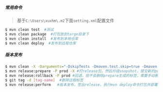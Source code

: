##### 常用命令

> 基于`C:\Users\xuxhm\.m2`下面`setting.xml`配置文件

```bash
$ mvn clean test  #测试
$ mvn clean package  #打包放到targe目录下
$ mvn clean install  #发布到本地仓库
$ mvn clean deploy  #发布到远程仓库
```

##### 版本发布

```bash
$ mvn clean -X -Darguments="-DskipTests -Dmaven.test.skip=true -Dmaven.javadoc.skip=true -Dmaven.source.skip=true" release:prepare #跳过测试
$ mvn release:prepare -P prod -X #打release包，然后升级snapshot，提交新的pom文件
$ mvn release:rollback -P prod #回退，但不会删除prepare生成的标签，需要手动删除
$ git tag -d [tag-name]  #删除远程标签
$ mvn release:perform   #版本发布，签出release，执行mvn deploy命令打包并部署构件至仓库
```

